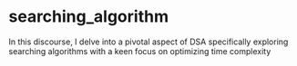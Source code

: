 # searching_algorithm
In this discourse, I delve into a pivotal aspect of DSA specifically exploring searching algorithms with a keen focus on optimizing time complexity
